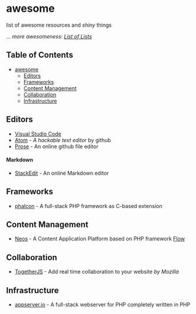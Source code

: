 # awesome
list of awesome resources and *shiny* things

... *more awesomeness: [List of Lists](https://github.com/jnv/lists)*

## Table of Contents
- [awesome](#awesome)
  - [Editors](#editors) 
  - [Frameworks](#frameworks)
  - [Content Management](#content-management)
  - [Collaboration](#collaboration)
  - [Infrastructure](#infrastructure)

## Editors

* [Visual Studio Code](https://code.visualstudio.com/)
* [Atom](https://atom.io/) - *A hackable text editor* by github
* [Prose](http://prose.io) - An online github file editor

#### Markdown
* [StackEdit](https://stackedit.io/) - An online Markdown editor

## Frameworks

* [phalcon](https://phalconphp.com/) - A full-stack PHP framework as C-based extension

## Content Management

* [Neos](https://www.neos.io/) - A Content Application Platform based on PHP framework [Flow](http://flow.typo3.org/)

## Collaboration

* [TogetherJS](https://togetherjs.com/) - Add real time collaboration to your website *by Mozilla*

## Infrastructure

* [appserver.io](http://appserver.io/) - A full-stack webserver for PHP completely written in PHP
